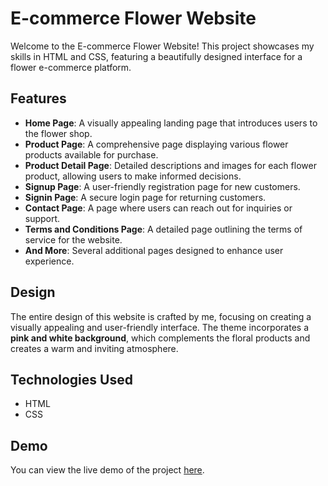# E-commerce Flower Website

Welcome to the E-commerce Flower Website! This project showcases my skills in HTML and CSS, featuring a beautifully designed interface for a flower e-commerce platform.

## Features

- **Home Page**: A visually appealing landing page that introduces users to the flower shop.
- **Product Page**: A comprehensive page displaying various flower products available for purchase.
- **Product Detail Page**: Detailed descriptions and images for each flower product, allowing users to make informed decisions.
- **Signup Page**: A user-friendly registration page for new customers.
- **Signin Page**: A secure login page for returning customers.
- **Contact Page**: A page where users can reach out for inquiries or support.
- **Terms and Conditions Page**: A detailed page outlining the terms of service for the website.
- **And More**: Several additional pages designed to enhance user experience.

## Design

The entire design of this website is crafted by me, focusing on creating a visually appealing and user-friendly interface. The theme incorporates a **pink and white background**, which complements the floral products and creates a warm and inviting atmosphere.

## Technologies Used

- HTML
- CSS

## Demo

You can view the live demo of the project [here](link-to-your-live-demo).

